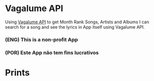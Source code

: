 # Vagalume API
Using [Vagalume API](https://api.vagalume.com.br) to get Month Rank Songs, Artists and Albums
I can search for a song and see the lyrics in App itself using Vagalume API.
### (ENG) This is a non-profit App
### (POR) Este App não tem fins lucrativos

# Prints

